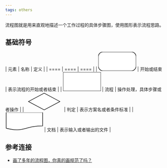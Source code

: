 ```yaml
---
tags: others
---
```

流程图就是用来直观地描述一个工作过程的具体步骤图，使用图形表示流程思路。  

## 基础符号

| 元素 | 名称 | 定义 |
| ==== | ==== | ==== |
| <svg width="120" height="60"><rect x="0" y="0" rx="15" ry="15" height="60" width="120" stroke-width="1.5" stroke="#000" fill="#fff"/></svg> | 开始或结束 | 表示流程的开始或者结束 | 
| <svg width="120" height="60"><rect x="0" y="0" height="60" width="120" stroke-width="1.5" stroke="#000" fill="#fff"/></svg> | 流程 | 操作处理，具体步骤或者操作 |
| <svg width="120" height="60"><path d="m10.751508,29.40625l50,-26.502165l50,26.502165l-50,26.502201l-50,-26.502201z" stroke-width="1.5" stroke="#000" fill="#fff"/></svg> | 判定 | 表示方案名或者条件标准 | 
| <svg width="120" height="60"><path fill="#fff" stroke="#000" stroke-width="1.5" d="M2.7482762,-0.249825 L118.74829,-0.249825 L118.74829,42.64546 C60.6748267,42.64546 60.6748267,65 2.7482762,50 z"></path></svg> | 文档 | 表示输入或者输出的文件 |

## 参考连接
- [画了多年的流程图，你真的画规范了吗？](http://www.woshipm.com/zhichang/2329530.html)